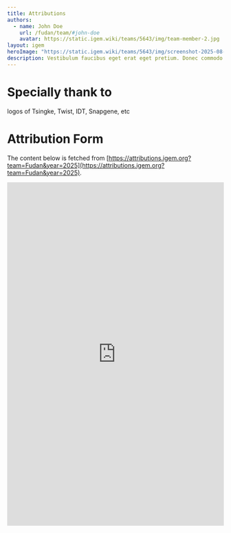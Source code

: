 ```yaml
---
title: Attributions
authors:
  - name: John Doe
    url: /fudan/team/#john-doe
    avatar: https://static.igem.wiki/teams/5643/img/team-member-2.jpg
layout: igem
heroImage: "https://static.igem.wiki/teams/5643/img/screenshot-2025-08-06-at-21-23-43.webp"
description: Vestibulum faucibus eget erat eget pretium. Donec commodo convallis ligula, eget suscipit orci.
---
```


# Specially thank to

logos of Tsingke, Twist, IDT, Snapgene, etc

# Attribution Form
The content below is fetched from [https://attributions.igem.org?team=Fudan&year=2025](https://attributions.igem.org?team=Fudan&year=2025).

<iframe style="border:0;width:100%;height:800px !important;"
        width="100%" height="800px"
        src="https://teams.igem.org/wiki/5643/attributions"></iframe>

